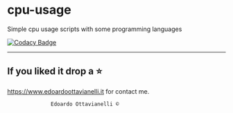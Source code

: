 # cpu-usage
Simple cpu usage scripts with some programming languages

[![Codacy Badge](https://api.codacy.com/project/badge/Grade/15d695c9efdb4491ae0a3e35e7b292d5)](https://www.codacy.com/manual/edoardottt/cpu-usage?utm_source=github.com&amp;utm_medium=referral&amp;utm_content=edoardottt/cpu-usage&amp;utm_campaign=Badge_Grade)

--------------------------
If you liked it drop a :star:
--------------------------

https://www.edoardoottavianelli.it for contact me.

                  Edoardo Ottavianelli ©
